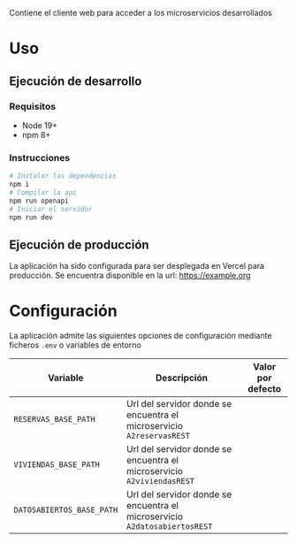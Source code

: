 Contiene el cliente web para acceder a los microservicios desarrollados

# Uso

## Ejecución de desarrollo

### Requisitos

- Node 19+
- npm 8+

### Instrucciones

```sh
# Instalar las dependencias
npm i
# Compilar la api
npm run openapi
# Iniciar el servidor
npm run dev
```

## Ejecución de producción

La aplicación ha sido configurada para ser desplegada en Vercel para producción.
Se encuentra disponible en la url: <https://example.org>

<!--TODO update URL-->

# Configuración

La aplicación admite las siguientes opciones de configuración mediante ficheros
`.env` o variables de entorno

| Variable                  | Descripción                                                                | Valor por defecto |
| ------------------------- | -------------------------------------------------------------------------- | ----------------- |
| `RESERVAS_BASE_PATH`      | Url del servidor donde se encuentra el microservicio `A2reservasREST`      |
| `VIVIENDAS_BASE_PATH`     | Url del servidor donde se encuentra el microservicio `A2viviendasREST`     |
| `DATOSABIERTOS_BASE_PATH` | Url del servidor donde se encuentra el microservicio `A2datosabiertosREST` |
